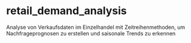 # retail_demand_analysis
Analyse von Verkaufsdaten im Einzelhandel mit Zeitreihenmethoden, um Nachfrageprognosen zu erstellen und saisonale Trends zu erkennen

